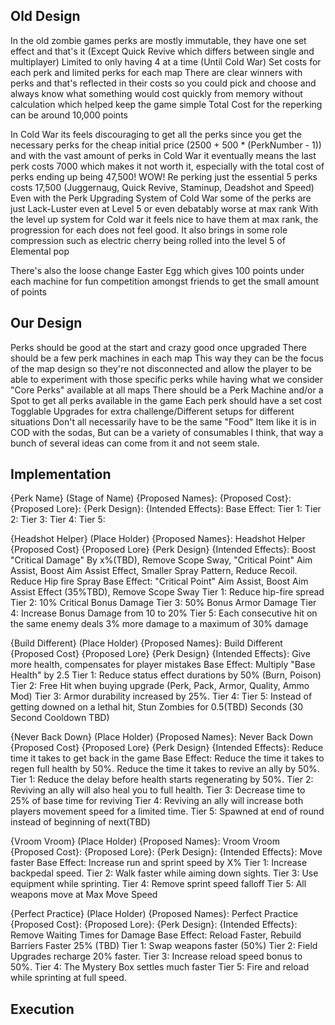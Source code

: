 ## Old Design
 In the old zombie games perks are mostly immutable, they have one set effect and that's it (Except Quick Revive which differs between single and multiplayer)
 Limited to only having 4 at a time (Until Cold War) 
 Set costs for each perk and limited perks for each map
 There are clear winners with perks and that's reflected in their costs so you could pick and choose and always know what something would cost quickly from memory without calculation which helped keep the game simple
 Total Cost for the reperking can be around 10,000 points

 In Cold War its feels discouraging to get all the perks since you get the necessary perks for the cheap initial price (2500 + 500 * (PerkNumber - 1)) and with the vast amount of perks in Cold War it eventually means the last perk costs 7000 which makes it not worth it, especially with the total cost of perks ending up being 47,500! WOW!
 Re perking just the essential 5 perks costs 17,500 (Juggernaug, Quick Revive, Staminup, Deadshot and Speed)
 Even with the Perk Upgrading System of Cold War some of the perks are just Lack-Luster even at Level 5 or even debatably worse at max rank
 With the level up system for Cold war it feels nice to have them at max rank, the progression for each does not feel good. It also brings in some role compression such as electric cherry being rolled into the level 5 of Elemental pop

 There's also the loose change Easter Egg which gives 100 points under each machine for fun competition amongst friends to get the small amount of points

## Our Design
 Perks should be good at the start and crazy good once upgraded
 There should be a few perk machines in each map
 This way they can be the focus of the map design so they're not disconnected and allow the player to be able to experiment with those specific perks while having what we consider "Core Perks" available at all maps
 There should be a Perk Machine and/or a Spot to get all perks available in the game
 Each perk should have a set cost
 Togglable Upgrades for extra challenge/Different setups for different situations
 Don't all necessarily have to be the same "Food" Item like it is in COD with the sodas,
 But can be a variety of consumables I think, that way a bunch of several ideas can come from it and not seem stale.
## Implementation 
 {Perk Name} (Stage of Name)
  {Proposed Names}:
  {Proposed Cost}:
  {Proposed Lore}:
  {Perk Design}:
  {Intended Effects}:
  Base Effect: 
  Tier 1: 
  Tier 2: 
  Tier 3: 
  Tier 4: 
  Tier 5: 

 {Headshot Helper} (Place Holder)
  {Proposed Names}: Headshot Helper
  {Proposed Cost}
  {Proposed Lore}
  {Perk Design}
  {Intended Effects}: Boost "Critical Damage" By x%(TBD), Remove Scope Sway, "Critical Point" Aim Assist, Boost Aim Assist Effect, Smaller Spray Pattern, Reduce Recoil. Reduce Hip fire Spray
  Base Effect: "Critical Point" Aim Assist, Boost Aim Assist Effect (35%TBD),  Remove Scope Sway
  Tier 1: Reduce hip-fire spread
  Tier 2: 10% Critical Bonus Damage
  Tier 3: 50% Bonus Armor Damage
  Tier 4: Increase Bonus Damage from 10 to 20%
  Tier 5: Each consecutive hit on the same enemy deals 3% more damage to a maximum of 30% damage

 {Build Different} (Place Holder)
  {Proposed Names}: Build Different
  {Proposed Cost}
  {Proposed Lore}
  {Perk Design}
  {Intended Effects}: Give more health, compensates for player mistakes
  Base Effect: Multiply "Base Health" by 2.5
  Tier 1: Reduce status effect durations by 50% (Burn, Poison)
  Tier 2: Free Hit when buying upgrade (Perk, Pack, Armor, Quality, Ammo Mod)
  Tier 3: Armor durability increased by 25%.
  Tier 4: 
  Tier 5: Instead of getting downed on a lethal hit, Stun Zombies for 0.5(TBD) Seconds (30 Second Cooldown TBD)

 {Never Back Down} (Place Holder)
  {Proposed Names}: Never Back Down
  {Proposed Cost}
  {Proposed Lore}
  {Perk Design}
  {Intended Effects}: Reduce time it takes to get back in the game
  Base Effect: Reduce the time it takes to regen full health by 50%. Reduce the time it takes to revive an ally by 50%.
  Tier 1: Reduce the delay before health starts regenerating by 50%.
  Tier 2: Reviving an ally will also heal you to full health.
  Tier 3: Decrease time to 25% of base time for reviving
  Tier 4: Reviving an ally will increase both players movement speed for a limited time.
  Tier 5: Spawned at end of round instead of beginning of next(TBD)

{Vroom Vroom} (Place Holder)
  {Proposed Names}: Vroom Vroom
  {Proposed Cost}:
  {Proposed Lore}:
  {Perk Design}:
  {Intended Effects}: Move faster
  Base Effect:  Increase run and sprint speed by X%
  Tier 1: Increase backpedal speed.
  Tier 2: Walk faster while aiming down sights.
  Tier 3: Use equipment while sprinting.
  Tier 4: Remove sprint speed falloff
  Tier 5: All weapons move at Max Move Speed

 {Perfect Practice} (Place Holder)
  {Proposed Names}: Perfect Practice
  {Proposed Cost}:
  {Proposed Lore}:
  {Perk Design}:
  {Intended Effects}: Remove Waiting Times for Damage
  Base Effect: Reload Faster, Rebuild Barriers Faster 25% (TBD)
  Tier 1: Swap weapons faster (50%)
  Tier 2: Field Upgrades recharge 20% faster.
  Tier 3: Increase reload speed bonus to 50%.
  Tier 4: The Mystery Box settles much faster
  Tier 5: Fire and reload while sprinting at full speed.
## Execution